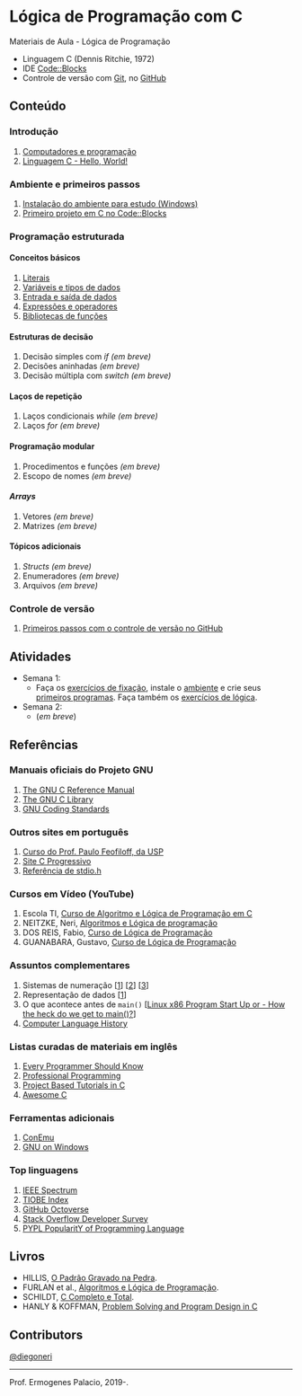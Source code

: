 # Lógica de Programação com C

Materiais de Aula - Lógica de Programação

* Linguagem C (Dennis Ritchie, 1972)
* IDE [Code::Blocks](http://www.codeblocks.org/)
* Controle de versão com [Git](https://git-scm.com/), no [GitHub](https://github.com/)

## Conteúdo

### Introdução

1. [Computadores e programação](https://docs.google.com/presentation/d/12fEBMU-ONu4uSnBLsxsbvzmswePdr1OYM7W_A32GWLA/edit?usp=sharing)
1. [Linguagem C - Hello, World!](https://docs.google.com/presentation/d/1037d31zuvv2WCOtZC4vfKUgfK_cJQiRz7KMpPml7U4M/edit?usp=sharing)

### Ambiente e primeiros passos

1. [Instalação do ambiente para estudo (Windows)](https://github.com/ermogenes/aulas-logica-programacao/blob/master/environment/ide_e_compilador.MD)
1. [Primeiro projeto em C no Code::Blocks](https://github.com/ermogenes/aulas-logica-programacao/blob/master/environment/codeblocks-c-primeiros-passos.MD)

### Programação estruturada

#### Conceitos básicos

1. [Literais](https://github.com/ermogenes/aulas-logica-programacao/blob/master/content/literals.MD)
1. [Variáveis e tipos de dados](https://github.com/ermogenes/aulas-logica-programacao/blob/master/content/variables_and_types.MD)
1. [Entrada e saída de dados](https://github.com/ermogenes/aulas-logica-programacao/blob/master/content/input_output.MD)
1. [Expressões e operadores](https://github.com/ermogenes/aulas-logica-programacao/blob/master/content/expressions_operators.MD)
1. [Bibliotecas de funções](https://github.com/ermogenes/aulas-logica-programacao/blob/master/content/standard_library_functions.MD)

#### Estruturas de decisão
1. Decisão simples com _if_ _(em breve)_
1. Decisões aninhadas _(em breve)_
1. Decisão múltipla com _switch_ _(em breve)_

#### Laços de repetição
1. Laços condicionais _while_ _(em breve)_
1. Laços _for_ _(em breve)_
 
#### Programação modular
1. Procedimentos e funções _(em breve)_
1. Escopo de nomes _(em breve)_

#### _Arrays_
1. Vetores _(em breve)_
1. Matrizes _(em breve)_

#### Tópicos adicionais
1. _Structs_ _(em breve)_
1. Enumeradores _(em breve)_
1. Arquivos _(em breve)_

### Controle de versão

1. [Primeiros passos com o controle de versão no GitHub](https://github.com/ermogenes/aulas-logica-programacao/blob/master/environment/git-hw-remote.MD)

## Atividades

- Semana 1:
    - Faça os [exercícios de fixação](https://forms.gle/svvF5MrqK3S64NfR9), instale o [ambiente](https://github.com/ermogenes/aulas-logica-programacao/blob/master/environment/ide_e_compilador.MD) e crie seus [primeiros programas](https://github.com/ermogenes/aulas-logica-programacao/blob/master/environment/codeblocks-c-primeiros-passos.MD). Faça também os [exercícios de lógica](https://github.com/ermogenes/aulas-logica-programacao/blob/master/exercises/logica_1.MD).
- Semana 2:
    - (_em breve_)
    
## Referências

### Manuais oficiais do Projeto GNU

1. [The GNU C Reference Manual](https://www.gnu.org/software/gnu-c-manual/gnu-c-manual.html)
1. [The GNU C Library](https://www.gnu.org/software/libc/manual/html_mono/libc.html)
1. [GNU Coding Standards](https://www.gnu.org/prep/standards/standards.html)

### Outros sites em português

1. [Curso do Prof. Paulo Feofiloff, da USP](https://www.ime.usp.br/~pf/algoritmos/index.html)
1. [Site C Progressivo](https://www.cprogressivo.net/p/curso-de-c-online-para-iniciantes.html)
1. [Referência de stdio.h](http://www.cmaismais.com.br/)

### Cursos em Vídeo (YouTube)

1. Escola TI, [Curso de Algoritmo e Lógica de Programação em C](https://www.youtube.com/playlist?list=PL9PzDKD_B1nNpJxJ9kKFEWtN7Uzk6RpFa)
1. NEITZKE, Neri, [Algoritmos e Lógica de programação](https://www.youtube.com/playlist?list=PL7A8A8BBBF907A25A)
1. DOS REIS, Fabio, [Curso de Lógica de Programação](https://www.youtube.com/playlist?list=PLucm8g_ezqNpYL-z-lutCuBplhx9aqkdd)
1. GUANABARA, Gustavo, [Curso de Lógica de Programação](https://www.youtube.com/playlist?list=PLHz_AreHm4dmSj0MHol_aoNYCSGFqvfXV)

### Assuntos complementares

1. Sistemas de numeração [[1](http://www.inf.ufsc.br/~bosco.sobral/downloads/Livro-Java-Como-Programar-Deitel-Ed6/additional/addnlApps/jhtp6_appE_NumberSystems.pdf)] [[2](https://pt.wikibooks.org/wiki/Eletr%C3%B4nica_Digital/Sistemas_de_Numera%C3%A7%C3%A3o)] [[3](http://www.mecaweb.com.br/eletronica/content/e_numeracao)]
1. Representação de dados [[1](https://www.ntu.edu.sg/home/ehchua/programming/java/DataRepresentation.html)]
1. O que acontece antes de `main()` [[Linux x86 Program Start Up or - How the heck do we get to main()?](http://dbp-consulting.com/tutorials/debugging/linuxProgramStartup.html)]
1. [Computer Language History](https://www.levenez.com/lang/)

### Listas curadas de materiais em inglês

1. [Every Programmer Should Know](https://github.com/mtdvio/every-programmer-should-know)
1. [Professional Programming](https://github.com/charlax/professional-programming)
1. [Project Based Tutorials in C](https://github.com/rby90/Project-Based-Tutorials-in-C)
1. [Awesome C](https://github.com/kozross/awesome-c)

### Ferramentas adicionais

1. [ConEmu](https://conemu.github.io/)
1. [GNU on Windows](https://github.com/bmatzelle/gow/wiki)

### Top linguagens

1. [IEEE Spectrum](https://spectrum.ieee.org/at-work/innovation/the-2018-top-programming-languages)
1. [TIOBE Index](https://www.tiobe.com/tiobe-index/)
1. [GitHub Octoverse](https://octoverse.github.com/projects#languages)
1. [Stack Overflow Developer Survey](https://insights.stackoverflow.com/survey/2018/#most-popular-technologies)
1. [PYPL PopularitY of Programming Language](http://pypl.github.io/PYPL.html)

## Livros

- HILLIS, [O Padrão Gravado na Pedra](https://www.martinsfontespaulista.com.br/padrao-gravado-na-pedra-o-157104.aspx/p).
- FURLAN et al., [Algoritmos e Lógica de Programação](http://www.cengage.com.br/ls/algoritmos-e-logica-de-programacao-2a-edicao-revista-e-ampliada/).
- SCHILDT, [C Completo e Total](http://www.inf.ufpr.br/lesoliveira/download/c-completo-total.pdf).
- HANLY & KOFFMAN, [Problem Solving and Program Design in C](http://jeisson.ecci.ucr.ac.cr/tmp/books/cpp/Problem%20Solving%20and%20Program%20Design%20in%20C%20%5B2015%5D.pdf)

## Contributors

[@diegoneri](https://github.com/diegoneri)

----
Prof. Ermogenes Palacio, 2019-.
